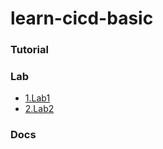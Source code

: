 # learn-cicd-basic

### Tutorial

### Lab
- [1.Lab1](https://github.com/hieunt84/rancher-cicd)
- [2.Lab2](https://www.youtube.com/watch?v=4E80gEen-o0&t=204s)

### Docs

